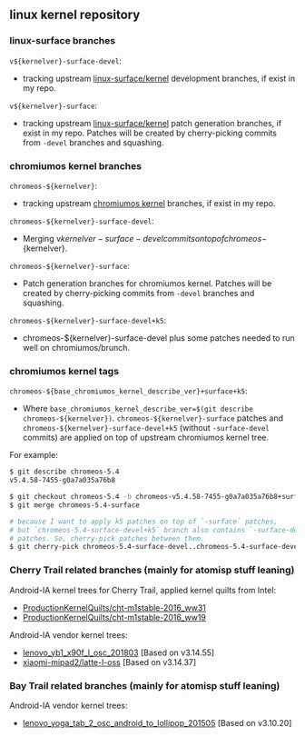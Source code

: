 ## linux kernel repository

### linux-surface branches

`v${kernelver}-surface-devel`:
- tracking upstream [linux-surface/kernel](linux-surface/kernel) development branches, if exist in my repo.

`v${kernelver}-surface`:
- tracking upstream [linux-surface/kernel](linux-surface/kernel) patch generation branches, if exist in my repo. Patches will be created by cherry-picking commits from `-devel` branches and squashing.

### chromiumos kernel branches

`chromeos-${kernelver}`:
- tracking upstream [chromiumos kernel](https://chromium.googlesource.com/chromiumos/third_party/kernel/) branches, if exist in my repo.

`chromeos-${kernelver}-surface-devel`:
- Merging v${kernelver}-surface-devel commits on top of chromeos-${kernelver}.

`chromeos-${kernelver}-surface`:
- Patch generation branches for chromiumos kernel. Patches will be created by cherry-picking commits from `-devel` branches and squashing.

`chromeos-${kernelver}-surface-devel+k5`:
- chromeos-${kernelver}-surface-devel plus some patches needed to run well on chromiumos/brunch.

### chromiumos kernel tags

`chromeos-${base_chromiumos_kernel_describe_ver}+surface+k5`:
- Where `base_chromiumos_kernel_describe_ver=$(git describe chromeos-${kernelver})`. `chromeos-${kernelver}-surface` patches and `chromeos-${kernelver}-surface-devel+k5` (without `-surface-devel` commits) are applied on top of upstream chromiumos kernel tree.

For example:
```bash
$ git describe chromeos-5.4
v5.4.58-7455-g0a7a035a76b8

$ git checkout chromeos-5.4 -b chromeos-v5.4.58-7455-g0a7a035a76b8+surface+k5
$ git merge chromeos-5.4-surface

# because I want to apply k5 patches on top of `-surface` patches,
# but `chromeos-5.4-surface-devel+k5` branch also contains `-surface-devel`
# patches. So, cherry-pick patches between them.
$ git cherry-pick chromeos-5.4-surface-devel..chromeos-5.4-surface-devel+k5
```

### Cherry Trail related branches (mainly for atomisp stuff leaning)

Android-IA kernel trees for Cherry Trail, applied kernel quilts from Intel:
- [ProductionKernelQuilts/cht-m1stable-2016_ww31](https://github.com/kitakar5525/linux-kernel/tree/ProductionKernelQuilts/cht-m1stable-2016_ww31)
- [ProductionKernelQuilts/cht-m1stable-2016_ww19](https://github.com/kitakar5525/linux-kernel/tree/ProductionKernelQuilts/cht-m1stable-2016_ww19)

Android-IA vendor kernel trees:
- [lenovo_yb1_x90f_l_osc_201803](https://github.com/kitakar5525/linux-kernel/tree/lenovo_yb1_x90f_l_osc_201803)
  [Based on v3.14.55]
- [xiaomi-mipad2/latte-l-oss](https://github.com/kitakar5525/linux-kernel/tree/xiaomi-mipad2/latte-l-oss)
  [Based on v3.14.37]

### Bay Trail related branches (mainly for atomisp stuff leaning)

Android-IA vendor kernel trees:
- [lenovo_yoga_tab_2_osc_android_to_lollipop_201505](https://github.com/kitakar5525/linux-kernel/tree/lenovo_yoga_tab_2_osc_android_to_lollipop_201505)
  [Based on v3.10.20]
